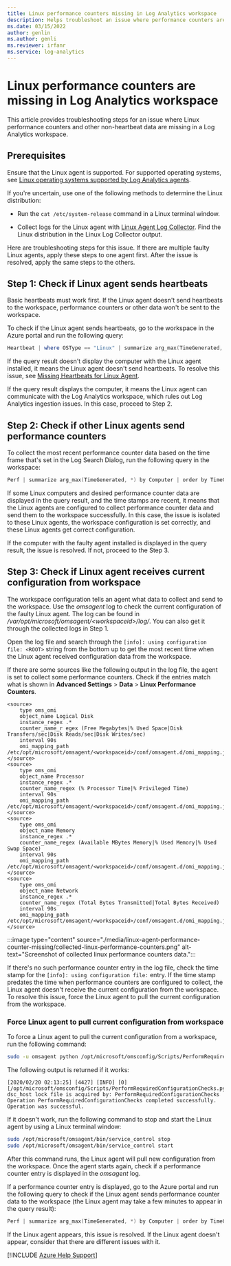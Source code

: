 ```yaml
---
title: Linux performance counters missing in Log Analytics workspace
description: Helps troubleshoot an issue where performance counters are missing in a Linux agent-connected workspace.
ms.date: 03/15/2022
author: genlin
ms.author: genli
ms.reviewer: irfanr
ms.service: log-analytics
---
```

# Linux performance counters are missing in Log Analytics workspace

This article provides troubleshooting steps for an issue where Linux performance counters and other non-heartbeat data are missing in a Log Analytics workspace.

## Prerequisites

Ensure that the Linux agent is supported. For supported operating systems, see [Linux operating systems supported by Log Analytics agents](/azure/azure-monitor/agents/agents-overview#linux).

If you're uncertain, use one of the following methods to determine the Linux distribution:

- Run the `cat /etc/system-release` command in a Linux terminal window.

- Collect logs for the Linux agent with [Linux Agent Log Collector](https://github.com/Microsoft/OMS-Agent-for-Linux/blob/master/tools/LogCollector/OMS_Linux_Agent_Log_Collector.md). Find the Linux distribution in the Linux Log Collector output.

Here are troubleshooting steps for this issue. If there are multiple faulty Linux agents, apply these steps to one agent first. After the issue is resolved, apply the same steps to the others.

## Step 1: Check if Linux agent sends heartbeats

Basic heartbeats must work first. If the Linux agent doesn't send heartbeats to the workspace, performance counters or other data won't be sent to the workspace.

To check if the Linux agent sends heartbeats, go to the workspace in the Azure portal and run the following query:

```powershell
Heartbeat | where OSType == "Linux" | summarize arg_max(TimeGenerated, *) by Computer
```

If the query result doesn't display the computer with the Linux agent installed, it means the Linux agent doesn't send heartbeats. To resolve this issue, see [Missing Heartbeats for Linux Agent](https://dev.azure.com/Supportability/AzureMonitoringAgents/_wiki/wikis/AzureMonitoringAgents/466119/Linux-Agents-Install-Issues-and-Missing-Heart-Beats).

If the query result displays the computer, it means the Linux agent can communicate with the Log Analytics workspace, which rules out Log Analytics ingestion issues. In this case, proceed to Step 2.

## Step 2: Check if other Linux agents send performance counters

To collect the most recent performance counter data based on the time frame that's set in the Log Search Dialog, run the following query in the workspace:

```powershell
Perf | summarize arg_max(TimeGenerated, *) by Computer | order by TimeGenerated desc
```

If some Linux computers and desired performance counter data are displayed in the query result, and the time stamps are recent, it means that the Linux agents are configured to collect performance counter data and send them to the workspace successfully. In this case, the issue is isolated to these Linux agents, the workspace configuration is set correctly, and these Linux agents get correct configuration.

If the computer with the faulty agent installed is displayed in the query result, the issue is resolved. If not, proceed to the Step 3.

## Step 3: Check if Linux agent receives current configuration from workspace

The workspace configuration tells an agent what data to collect and send to the workspace. Use the *omsagent* log to check the current configuration of the faulty Linux agent. The log can be found in */var/opt/microsoft/omsagent/\<workspaceid>/log/*. You can also get it through the collected logs in Step 1.

Open the log file and search through the `[info]: using configuration file: <ROOT>` string from the bottom up to get the most recent time when the Linux agent received configuration data from the workspace.

If there are some sources like the following output in the log file, the agent is set to collect some performance counters. Check if the entries match what is shown in **Advanced Settings** > **Data** > **Linux Performance Counters**.

```output
<source>
    type oms_omi
    object_name Logical Disk
    instance_regex .*
    counter_name_r egex (Free Megabytes|% Used Space|Disk Transfers/sec|Disk Reads/sec|Disk Writes/sec)
    interval 90s
    omi_mapping_path /etc/opt/microsoft/omsagent/<workspaceid>/conf/omsagent.d/omi_mapping.json
</source>
<source>
    type oms_omi
    object_name Processor
    instance_regex .*
    counter_name_regex (% Processor Time|% Privileged Time)
    interval 90s
    omi_mapping_path /etc/opt/microsoft/omsagent/<workspaceid>/conf/omsagent.d/omi_mapping.json
</source>
<source>
    type oms_omi
    object_name Memory
    instance_regex .*
    counter_name_regex (Available MBytes Memory|% Used Memory|% Used Swap Space)
    interval 90s
    omi_mapping_path /etc/opt/microsoft/omsagent/<workspaceid>/conf/omsagent.d/omi_mapping.json
</source>
<source>
    type oms_omi
    object_name Network
    instance_regex .*
    counter_name_regex (Total Bytes Transmitted|Total Bytes Received)
    interval 90s
    omi_mapping_path /etc/opt/microsoft/omsagent/<workspaceid>/conf/omsagent.d/omi_mapping.json
</source>
```

:::image type="content" source="./media/linux-agent-performance-counter-missing/collected-linux-performance-counters.png" alt-text="Screenshot of collected linux performance counters data.":::

If there's no such performance counter entry in the log file, check the time stamp for the `[info]: using configuration file:` entry. If the time stamp predates the time when performance counters are configured to collect, the Linux agent doesn't receive the current configuration from the workspace. To resolve this issue, force the Linux agent to pull the current configuration from the workspace.

### Force Linux agent to pull current configuration from workspace

To force a Linux agent to pull the current configuration from a workspace, run the following command:

```bash
sudo -u omsagent python /opt/microsoft/omsconfig/Scripts/PerformRequiredConfigurationChecks.py
```

The following output is returned if it works:

```output
[2020/02/20 02:13:25] [4427] [INFO] [0] [/opt/microsoft/omsconfig/Scripts/PerformRequiredConfigurationChecks.py:0] dsc_host lock file is acquired by: PerformRequiredConfigurationChecks
Operation PerformRequiredConfigurationChecks completed successfully. Operation was successful.
```

If it doesn't work, run the following command to stop and start the Linux agent by using a Linux terminal window:

```bash
sudo /opt/microsoft/omsagent/bin/service_control stop
sudo /opt/microsoft/omsagent/bin/service_control start
```

After this command runs, the Linux agent will pull new configuration from the workspace. Once the agent starts again, check if a performance counter entry is displayed in the *omsagent* log.

If a performance counter entry is displayed, go to the Azure portal and run the following query to check if the Linux agent sends performance counter data to the workspace (the Linux agent may take a few minutes to appear in the query result):

```powershell
Perf | summarize arg_max(TimeGenerated, *) by Computer | order by TimeGenerated desc
```

If the Linux agent appears, this issue is resolved. If the Linux agent doesn't appear, consider that there are different issues with it.

[!INCLUDE [Azure Help Support](../../../includes/azure-help-support.md)]
